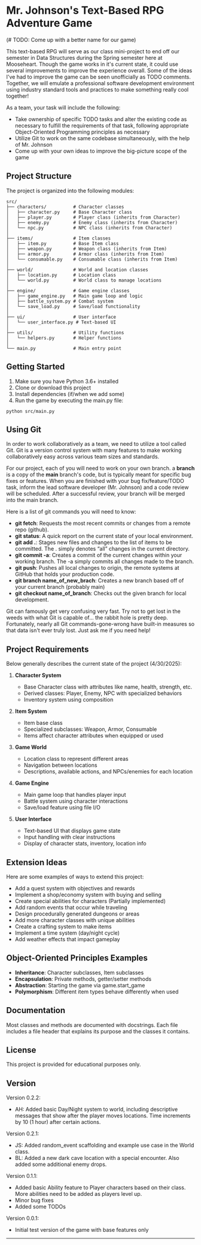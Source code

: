 # Mr. Johnson's Text-Based RPG Adventure Game
(# TODO: Come up with a better name for our game)

This text-based RPG will serve as our class mini-project to end off our semester in Data Structures during the Spring semester here at Mooseheart. Though the game works in it's current state, it could use several improvements to improve the experience overall. Some of the ideas I've had to improve the game can be seen unofficially as TODO comments. Together, we will emulate a professional software development environment using industry standard tools and practices to make something really cool together!

As a team, your task will include the following:
 - Take ownership of specific TODO tasks and alter the existing code as necessary to fulfill the requirements of that task, following appropriate Object-Oriented Programming principles as necessary
 - Utilize Git to work on the same codebase simultaneously, with the help of Mr. Johnson
 - Come up with your own ideas to improve the big-picture scope of the game

## Project Structure

The project is organized into the following modules:

```
src/
├── characters/          # Character classes
│   ├── character.py     # Base Character class
│   ├── player.py        # Player class (inherits from Character)
│   ├── enemy.py         # Enemy class (inherits from Character)
│   └── npc.py           # NPC class (inherits from Character)
│
├── items/               # Item classes
│   ├── item.py          # Base Item class
│   ├── weapon.py        # Weapon class (inherits from Item)
│   ├── armor.py         # Armor class (inherits from Item)
│   └── consumable.py    # Consumable class (inherits from Item)
│
├── world/               # World and location classes
│   ├── location.py      # Location class
│   └── world.py         # World class to manage locations
│
├── engine/              # Game engine classes
│   ├── game_engine.py   # Main game loop and logic
│   ├── battle_system.py # Combat system
│   └── save_load.py     # Save/load functionality
│
├── ui/                  # User interface
│   └── user_interface.py # Text-based UI
│
├── utils/               # Utility functions
│   └── helpers.py       # Helper functions
│
└── main.py              # Main entry point
```

## Getting Started

1. Make sure you have Python 3.6+ installed
2. Clone or download this project
3. Install dependencies (if/when we add some)
3. Run the game by executing the main.py file:

```
python src/main.py
```

## Using Git 

In order to work collaboratively as a team, we need to utilize a tool called Git. Git is a version control system with many features to make working collaboratively easy across various team sizes and standards. 

For our project, each of you will need to work on your own branch. a **branch** is a copy of the **main** branch's code, but is typically meant for specific bug fixes or features. When you are finished with your bug fix/feature/TODO task, inform the lead software developer (Mr. Johnson) and a code review will be scheduled. After a successful review, your branch will be merged into the main branch. 

Here is a list of git commands you will need to know:

 - **git fetch**: Requests the most recent commits or changes from a remote repo (github).
 - **git status**: A quick report on the current state of your local environment.
 - **git add .**: Stages new files and changes to the list of items to be committed. The . simply denotes “all” changes in the current directory.
 - **git commit -a**: Creates a commit of the current changes within your working branch. The -a simply commits all changes made to the branch.
 - **git push**: Pushes all local changes to origin, the remote systems at GitHub that holds your production code.
 - **git branch name_of_new_brach**: Creates a new branch based off of your current branch (probably main)
 - **git checkout name_of_branch**: Checks out the given branch for local development.

Git can famously get very confusing very fast. Try not to get lost in the weeds with what Git is capable of... the rabbit hole is pretty deep. Fortunately, nearly all Git commands-gone-wrong have built-in measures so that data isn't ever truly lost. Just ask me if you need help!
 
## Project Requirements

Below generally describes the current state of the project (4/30/2025):

1. **Character System**
   - Base Character class with attributes like name, health, strength, etc.
   - Derived classes: Player, Enemy, NPC with specialized behaviors
   - Inventory system using composition

2. **Item System**
   - Item base class
   - Specialized subclasses: Weapon, Armor, Consumable
   - Items affect character attributes when equipped or used

3. **Game World**
   - Location class to represent different areas
   - Navigation between locations
   - Descriptions, available actions, and NPCs/enemies for each location

4. **Game Engine**
   - Main game loop that handles player input
   - Battle system using character interactions
   - Save/load feature using file I/O

5. **User Interface**
   - Text-based UI that displays game state
   - Input handling with clear instructions
   - Display of character stats, inventory, location info

## Extension Ideas

Here are some examples of ways to extend this project:

- Add a quest system with objectives and rewards
- Implement a shop/economy system with buying and selling
- Create special abilities for characters (Partially implemented)
- Add random events that occur while traveling
- Design procedurally generated dungeons or areas
- Add more character classes with unique abilities
- Create a crafting system to make items
- Implement a time system (day/night cycle)
- Add weather effects that impact gameplay

## Object-Oriented Principles Examples

- **Inheritance**: Character subclasses, Item subclasses
- **Encapsulation**: Private methods, getter/setter methods
- **Abstraction**: Starting the game via game.start_game
- **Polymorphism**: Different item types behave differently when used

## Documentation

Most classes and methods are documented with docstrings. Each file includes a file header that explains its purpose and the classes it contains.

## License

This project is provided for educational purposes only.

## Version

Version 0.2.2:
 - AH: Added basic Day/Night system to world, including descriptive messages that show after the player moves locations. Time increments by 10 (1 hour) after certain actions.
 
Version 0.2.1:
 - JS: Added random_event scaffolding and example use case in the World class.
 - BL: Added a new dark cave location with a special encounter. Also added some additional enemy drops.

Version 0.1.1:
 - Added basic Ability feature to Player characters based on their class. More abilities need to be added as players level up.
 - Minor bug fixes
 - Added some TODOs

Version 0.0.1:
 - Initial test version of the game with base features only

---